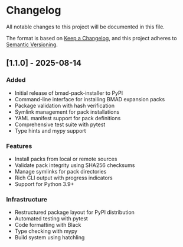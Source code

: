 # Changelog

All notable changes to this project will be documented in this file.

The format is based on [Keep a Changelog](https://keepachangelog.com/en/1.0.0/),
and this project adheres to [Semantic Versioning](https://semver.org/spec/v2.0.0.html).

## [1.1.0] - 2025-08-14

### Added
- Initial release of bmad-pack-installer to PyPI
- Command-line interface for installing BMAD expansion packs
- Package validation with hash verification
- Symlink management for pack installations
- YAML manifest support for pack definitions
- Comprehensive test suite with pytest
- Type hints and mypy support

### Features
- Install packs from local or remote sources
- Validate pack integrity using SHA256 checksums
- Manage symlinks for pack directories
- Rich CLI output with progress indicators
- Support for Python 3.9+

### Infrastructure
- Restructured package layout for PyPI distribution
- Automated testing with pytest
- Code formatting with Black
- Type checking with mypy
- Build system using hatchling